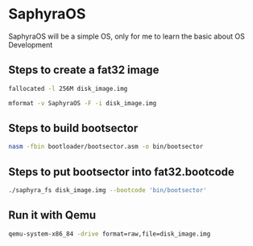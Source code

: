 # SaphyraOS
SaphyraOS will be a simple OS, only for me to learn the basic about OS Development

## Steps to create a fat32 image
```bash
fallocated -l 256M disk_image.img
```

```bash
mformat -v SaphyraOS -F -i disk_image.img
```

## Steps to build bootsector
```bash
nasm -fbin bootloader/bootsector.asm -o bin/bootsector
```

## Steps to put bootsector into fat32.bootcode
```bash
./saphyra_fs disk_image.img --bootcode 'bin/bootsector'
```

## Run it with Qemu
```bash
qemu-system-x86_84 -drive format=raw,file=disk_image.img
```
